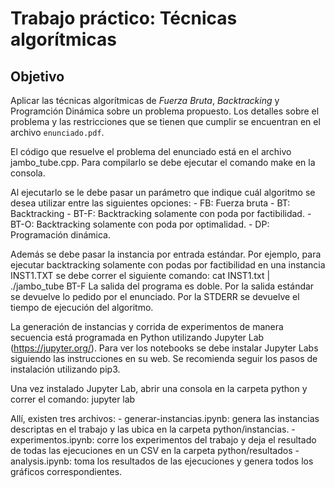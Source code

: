 # Trabajo práctico: Técnicas algorítmicas
## Objetivo
Aplicar las técnicas algorítmicas de *Fuerza Bruta*, *Backtracking* y Programción Dinámica sobre un problema propuesto. Los detalles sobre el problema y las restricciones que se tienen que cumplir se encuentran en el archivo `enunciado.pdf`. 

El código que resuelve el problema del enunciado está en el archivo jambo_tube.cpp.
Para compilarlo se debe ejecutar el comando 
	make
en la consola.

Al ejecutarlo se le debe pasar un parámetro que indique cuál algoritmo se desea utilizar entre las siguientes opciones:
	- FB: Fuerza bruta
	- BT: Backtracking
	- BT-F: Backtracking solamente con poda por factibilidad.
	- BT-O: Backtracking solamente con poda por optimalidad.
	- DP: Programación dinámica.

Además se debe pasar la instancia por entrada estándar. Por ejemplo, para ejecutar backtracking solamente con podas por factibilidad en una instancia INST1.TXT se debe correr el siguiente comando:
	cat INST1.txt | ./jambo_tube BT-F
La salida del programa es doble. Por la salida estándar se devuelve lo pedido por el enunciado. Por la STDERR se devuelve el tiempo de ejecución del algoritmo.

La generación de instancias y corrida de experimentos de manera secuencia está programada en Python utilizando Jupyter Lab (https://jupyter.org/). Para ver los notebooks se debe instalar Jupyter Labs siguiendo las instrucciones en su web. Se recomienda seguir los pasos de instalación utilizando pip3.

Una vez instalado Jupyter Lab, abrir una consola en la carpeta python y correr el comando:
	jupyter lab

Allí, existen tres archivos:
	- generar-instancias.ipynb: genera las instancias descriptas en el trabajo y las ubica en la carpeta python/instancias.
	- experimentos.ipynb: corre los experimentos del trabajo y deja el resultado de todas las ejecuciones en un CSV en la carpeta python/resultados
	- analysis.ipynb: toma los resultados de las ejecuciones y genera todos los gráficos correspondientes.
